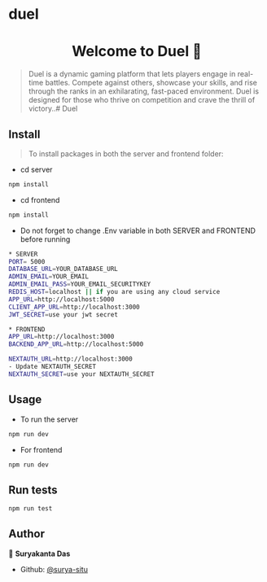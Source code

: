 # duel
<h1 align="center">Welcome to Duel 👋</h1>

> Duel is a dynamic gaming platform that lets players engage in real-time battles. Compete against others, showcase your skills, and rise through the ranks in an exhilarating, fast-paced environment. Duel is designed for those who thrive on competition and crave the thrill of victory..# Duel

## Install

> To install packages in both the server and frontend folder:
- cd server
```sh
npm install
```

- cd frontend
```sh
npm install
```

- Do not forget to change .Env variable in both SERVER and FRONTEND before running 
```bash
* SERVER
PORT= 5000
DATABASE_URL=YOUR_DATABASE_URL
ADMIN_EMAIL=YOUR_EMAIL
ADMIN_EMAIL_PASS=YOUR_EMAIL_SECURITYKEY
REDIS_HOST=localhost || if you are using any cloud service
APP_URL=http://localhost:5000
CLIENT_APP_URL=http://localhost:3000
JWT_SECRET=use your jwt secret

* FRONTEND
APP_URL=http://localhost:3000
BACKEND_APP_URL=http://localhost:5000

NEXTAUTH_URL=http://localhost:3000
- Update NEXTAUTH_SECRET
NEXTAUTH_SECRET=use your NEXTAUTH_SECRET 
```

## Usage

- To run the server 
```sh
npm run dev
```
- For frontend 
```sh
npm run dev
```

## Run tests

```sh
npm run test
```

## Author

👤 **Suryakanta Das**

* Github: [@surya-situ](https://github.com/surya-situ)